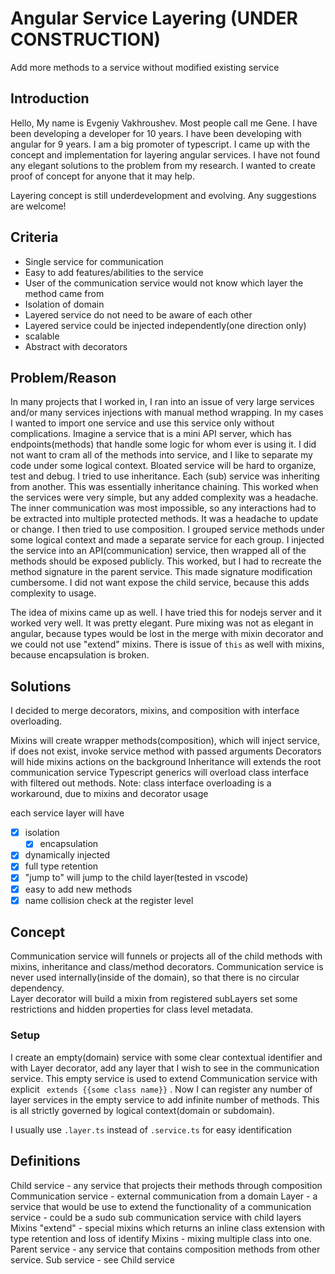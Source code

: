# Angular Service Layering (UNDER CONSTRUCTION)
Add more methods to a service without modified existing service 

## Introduction
Hello, My name is Evgeniy Vakhroushev. Most people call me Gene. I have been developing a developer for 10 years. I have been developing with angular for 9 years. I am a big promoter of typescript. I came up with the concept and implementation for layering angular services. I have not found any elegant solutions to the problem from my research. I wanted to create proof of concept for anyone that it may help.

Layering concept is still underdevelopment and evolving. Any suggestions are welcome!
## Criteria

- Single service for communication
- Easy to add features/abilities to the service
- User of the communication service would not know which layer the method came from
- Isolation of domain
- Layered service do not need to be aware of each other
- Layered service could be injected independently(one direction only) 
- scalable
- Abstract with decorators
## Problem/Reason
In many projects that I worked in, I ran into an issue of very large services and/or many services injections with manual method wrapping. 
In my cases I wanted to import one service and use this service only without complications. Imagine a service that is a mini API server, which has endpoints(methods) that handle some logic for whom ever is using it. 
I did not want to cram all of the methods into service, and I like to separate my code under some logical context. 
Bloated service will be hard to organize, test and debug. 
I tried to use inheritance. Each (sub) service was inheriting from another. This was essentially inheritance chaining. This worked when the services were very simple, but any added complexity was a headache. The inner communication was most impossible, so any interactions had to be extracted into multiple protected methods. It was a headache to update or change. 
I then tried to use composition. I grouped service methods under some logical context and made a separate service for each group. I injected the service into an API(communication) service, then wrapped all of the methods should be exposed publicly. This worked, but I had to recreate the method signature in the parent service. This made signature modification cumbersome. I did not want expose the child service, because this adds complexity to usage.

The idea of mixins came up as well. I have tried this for nodejs server and it worked very well. It was pretty elegant. Pure mixing was not as elegant in angular, because types would be lost in the merge with mixin decorator and we could not use "extend" mixins. There is issue of `this` as well with mixins, because encapsulation is broken.

## Solutions 

I decided to merge decorators, mixins, and composition with interface overloading.

Mixins will 
    create wrapper methods(composition), which will inject service, if does not exist, 
    invoke service method with passed arguments
Decorators will hide mixins actions on the background
Inheritance will extends the root communication service
Typescript generics will overload class interface with filtered out methods. 
    Note: class interface overloading is a workaround, due to mixins and decorator usage

each service layer will have 
- [x] isolation
  - [x] encapsulation
- [x] dynamically injected
- [x] full type retention 
- [x] "jump to" will jump to the child layer(tested in vscode)
- [x] easy to add new methods
- [x] name collision check at the register level 

## Concept
Communication service will funnels or projects all of the child methods with mixins, inheritance and class/method decorators. Communication service is never used internally(inside of the domain), so that there is no circular dependency.  
Layer decorator will build a mixin from registered subLayers set some restrictions and hidden properties for class level metadata.

### Setup
I create an empty(domain) service with some clear contextual identifier and with Layer decorator, add any layer that I wish to see in the communication service. This empty service is used to extend Communication service with explicit ` extends {{some class name}}` . Now I can register any number of layer services in the empty service to add infinite number of methods. This is all strictly governed by logical context(domain or subdomain).

I usually use `.layer.ts` instead of `.service.ts` for easy identification


## Definitions
Child service - any service that projects their methods through composition
Communication service - external communication from a domain
Layer - a service that would be use to extend the functionality of a communication service
    - could be a sudo sub communication service with child layers
Mixins "extend" - special mixins which returns an inline class extension with type retention and loss of identify
Mixins - mixing multiple class into one. 
Parent service - any service that contains composition methods from other service.
Sub service - see Child service